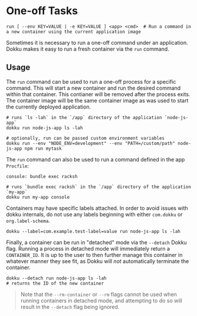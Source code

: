 # One-off Tasks

```
run [ --env KEY=VALUE | -e KEY=VALUE ] <app> <cmd>  # Run a command in a new container using the current application image
```

Sometimes it is necessary to run a one-off command under an application. Dokku makes it easy to run a fresh container via the `run` command.

## Usage

The `run` command can be used to run a one-off process for a specific command. This will start a new container and run the desired command within that container. This contianer will be removed after the process exits. The container image will be the same container image as was used to start the currently deployed application.

```shell
# runs `ls -lah` in the `/app` directory of the application `node-js-app`
dokku run node-js-app ls -lah

# optionally, run can be passed custom environment variables
dokku run --env "NODE_ENV=development" --env "PATH=/custom/path" node-js-app npm run mytask
```

The `run` command can also be used to run a command defined in the app `Procfile`:

```
console: bundle exec racksh
```

```shell
# runs `bundle exec racksh` in the `/app` directory of the application `my-app`
dokku run my-app console
```

Containers may have specific labels attached. In order to avoid issues with dokku internals, do not use any labels beginning with either `com.dokku` or `org.label-schema`.

```shell
dokku --label=com.example.test-label=value run node-js-app ls -lah
```

Finally, a container can be run in "detached" mode via the `--detach` Dokku flag. Running a process in detached mode will immediately return a `CONTAINER_ID`. It is up to the user to then further manage this container in whatever manner they see fit, as Dokku will *not* automatically terminate the container.

```shell
dokku --detach run node-js-app ls -lah
# returns the ID of the new container
```

> Note that the `--rm-container` or `--rm` flags cannot be used when running containers in detached mode, and attempting to do so will result in the `--detach` flag being ignored.

